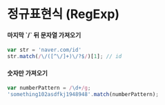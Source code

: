 # 정규표현식 \(RegExp\)

#### 마지막 \`/\` 뒤 문자열 가져오기

```javascript
var str = 'naver.com/id'
str.match(/\/([^\/]+)\/?$/)[1]; // id
```

#### 숫자만 가져오기

```javascript
var numberPattern = /\d+/g;
'something102asdfkj1948948'.match(numberPattern);
```



